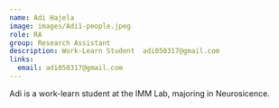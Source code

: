 ```yaml
---
name: Adi Hajela
image: images/Adi1-people.jpeg
role: RA
group: Research Assistant  
description: Work-Learn Student  adi050317@gmail.com
links:
  email: adi050317@gmail.com
---
```


Adi is a work-learn student at the IMM Lab, majoring in Neurosicence.
